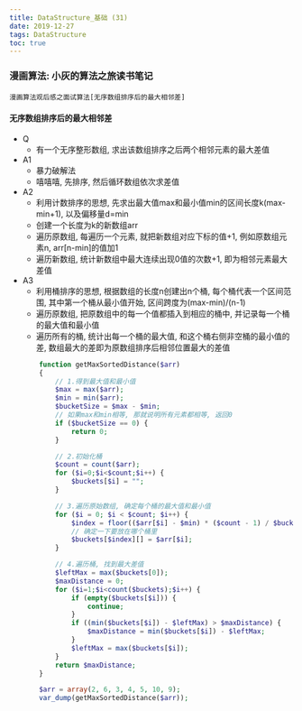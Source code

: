 ```yaml
---
title: DataStructure_基础 (31)
date: 2019-12-27
tags: DataStructure
toc: true
---
```


### 漫画算法: 小灰的算法之旅读书笔记
    漫画算法观后感之面试算法[无序数组排序后的最大相邻差]

<!-- more -->

#### 无序数组排序后的最大相邻差
- Q
    * 有一个无序整形数组, 求出该数组排序之后两个相邻元素的最大差值
- A1
    * 暴力破解法
    * 嘻嘻嘻, 先排序, 然后循环数组依次求差值
- A2
    * 利用计数排序的思想, 先求出最大值max和最小值min的区间长度k(max-min+1), 以及偏移量d=min
    * 创建一个长度为k的新数组arr
    * 遍历原数组, 每遍历一个元素, 就把新数组对应下标的值+1, 例如原数组元素n, arr[n-min]的值加1
    * 遍历新数组, 统计新数组中最大连续出现0值的次数+1, 即为相邻元素最大差值
- A3
    * 利用桶排序的思想, 根据数组的长度n创建出n个桶, 每个桶代表一个区间范围, 其中第一个桶从最小值开始, 区间跨度为(max-min)/(n-1)
    * 遍历原数组, 把原数组中的每一个值都插入到相应的桶中, 并记录每一个桶的最大值和最小值
    * 遍历所有的桶, 统计出每一个桶的最大值, 和这个桶右侧非空桶的最小值的差, 数组最大的差即为原数组排序后相邻位置最大的差值
    ```php
        function getMaxSortedDistance($arr)
        {
            // 1.得到最大值和最小值
            $max = max($arr);
            $min = min($arr);
            $bucketSize = $max - $min;
            // 如果max和min相等, 那就说明所有元素都相等, 返回0
            if ($bucketSize == 0) {
                return 0;
            }

            // 2.初始化桶
            $count = count($arr);
            for ($i=0;$i<$count;$i++) {
                $buckets[$i] = "";
            }

            // 3.遍历原始数组, 确定每个桶的最大值和最小值
            for ($i = 0; $i < $count; $i++) {
                $index = floor(($arr[$i] - $min) * ($count - 1) / $bucketSize);
                // 确定一下要放在哪个桶里
                $buckets[$index][] = $arr[$i];
            }

            // 4.遍历桶, 找到最大差值
            $leftMax = max($buckets[0]);
            $maxDistance = 0;
            for ($i=1;$i<count($buckets);$i++) {
                if (empty($buckets[$i])) {
                    continue;
                }
                if ((min($buckets[$i]) - $leftMax) > $maxDistance) {
                    $maxDistance = min($buckets[$i]) - $leftMax;
                }
                $leftMax = max($buckets[$i]);
            }
            return $maxDistance;
        }

        $arr = array(2, 6, 3, 4, 5, 10, 9);
        var_dump(getMaxSortedDistance($arr));
    ```



